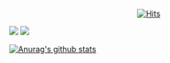 <div align=center>
	
[![Hits](https://hits.seeyoufarm.com/api/count/incr/badge.svg?url=https%3A%2F%2Fgithub.com%2Fhmkim312&count_bg=%2316CD29&title_bg=%23605353&icon=&icon_color=%23E7E7E7&title=Visitors&edge_flat=false)](https://hits.seeyoufarm.com)

</div>

<img src="https://img.shields.io/badge/Python-3766AB?style=flat-square&logo=Python&logoColor=white"></a>
<img src="http://img.shields.io/badge/-Blog-655ced?style=flat&logo=github&link=https://hmkim312.github.io"></a>




[![Anurag's github stats](https://github-readme-stats.vercel.app/api?username=hmkim312)](https://github.com/anuraghazra/github-readme-stats)
